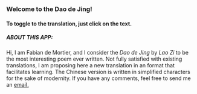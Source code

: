 ### Welcome to the Dao de Jing!

#### To toggle to the translation, just click on the text.

##### ABOUT THIS APP:

Hi, I am Fabian de Mortier, and I consider the <i>Dao de Jing</i> by <i>Lao Zi</i> to be the most interesting poem ever written. Not fully satisfied with existing translations, I am proposing here a new translation in an format that facilitates learning. The Chinese version is written in simplified characters for the sake of modernity. If you have any comments, feel free to send me an <a href="mailto:info@fabiandemortier.com">email.</a>
